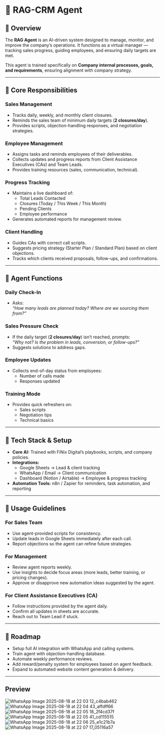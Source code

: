 # 🤖 RAG-CRM Agent

## 🔹 Overview
The **RAG Agent** is an AI-driven system designed to manage, monitor, and improve the company’s operations. It functions as a virtual manager — tracking sales progress, guiding employees, and ensuring daily targets are met.

This agent is trained specifically on **Company internal processes, goals, and requirements**, ensuring alignment with company strategy.

---

## 🔹 Core Responsibilities

### Sales Management
- Tracks daily, weekly, and monthly client closures.  
- Reminds the sales team of minimum daily targets (**2 closures/day**).  
- Provides scripts, objection-handling responses, and negotiation strategies.  

### Employee Management
- Assigns tasks and reminds employees of their deliverables.  
- Collects updates and progress reports from Client Assistance Executives (CAs) and Team Leads.  
- Provides training resources (sales, communication, technical).  

### Progress Tracking
- Maintains a live dashboard of:
  - Total Leads Contacted
  - Closures (Today / This Week / This Month)
  - Pending Clients
  - Employee performance  
- Generates automated reports for management review.

### Client Handling
- Guides CAs with correct call scripts.  
- Suggests pricing strategy (Starter Plan / Standard Plan) based on client objections.  
- Tracks which clients received proposals, follow-ups, and confirmations.  

---

## 🔹 Agent Functions

### Daily Check-In
- Asks:  
  *“How many leads are planned today? Where are we sourcing them from?”*

### Sales Pressure Check
- If the daily target (**2 closures/day**) isn’t reached, prompts:  
  *“Why not? Is the problem in leads, conversion, or follow-ups?”*  
- Suggests solutions to address gaps.

### Employee Updates
- Collects end-of-day status from employees:  
  - Number of calls made  
  - Responses updated  

### Training Mode
- Provides quick refreshers on:  
  - Sales scripts  
  - Negotiation tips  
  - Technical basics  

---

## 🔹 Tech Stack & Setup

- **Core AI:** Trained with FiNix Digital’s playbooks, scripts, and company policies.  
- **Integrations:**
  - Google Sheets → Lead & client tracking  
  - WhatsApp / Email → Client communication  
  - Dashboard (Notion / Airtable) → Employee & progress tracking  
- **Automation Tools:** n8n / Zapier for reminders, task automation, and reporting  

---

## 🔹 Usage Guidelines

### For Sales Team
- Use agent-provided scripts for consistency.  
- Update leads in Google Sheets immediately after each call.  
- Report objections so the agent can refine future strategies.  

### For Management
- Review agent reports weekly.  
- Use insights to decide focus areas (more leads, better training, or pricing changes).  
- Approve or disapprove new automation ideas suggested by the agent.  

### For Client Assistance Executives (CA)
- Follow instructions provided by the agent daily.  
- Confirm all updates in sheets are accurate.  
- Reach out to Team Lead if stuck.  

---

## 🔹 Roadmap
- Setup full AI integration with WhatsApp and calling systems.  
- Train agent with objection-handling database.  
- Automate weekly performance reviews.  
- Add reward/penalty system for employees based on agent feedback.  
- Expand to automated website content generation & delivery.  

---

## Preview 
![WhatsApp Image 2025-08-18 at 22 03 12_c4bab462](https://github.com/user-attachments/assets/68f2b8a8-022c-418e-9dbf-67a75d64ac20)
![WhatsApp Image 2025-08-18 at 22 04 43_affdff66](https://github.com/user-attachments/assets/8b34cc56-6d89-4c62-823f-0a4f86c45aca)
![WhatsApp Image 2025-08-18 at 22 05 18_2f4cd37f](https://github.com/user-attachments/assets/18901823-3f70-40da-9581-794b50aa1111)
![WhatsApp Image 2025-08-18 at 22 05 41_cd115515](https://github.com/user-attachments/assets/1cee9d8a-7f21-43bf-98c9-a069a08c8c0a)
![WhatsApp Image 2025-08-18 at 22 06 25_e1c21b7a](https://github.com/user-attachments/assets/fc1e69ca-bb17-4835-a62e-4bea9c8edc75)
![WhatsApp Image 2025-08-18 at 22 07 17_05116a57](https://github.com/user-attachments/assets/cb03db49-2623-40a9-af0c-59eae3a825bc)

